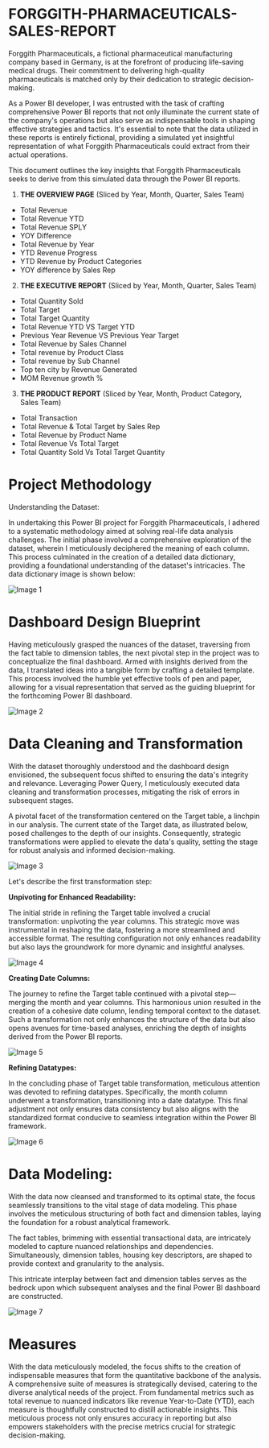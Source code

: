 # FORGGITH-PHARMACEUTICALS-SALES-REPORT

Forggith Pharmaceuticals, a fictional pharmaceutical manufacturing company based in Germany, is at the forefront of producing life-saving medical drugs. Their commitment to delivering high-quality pharmaceuticals is matched only by their dedication to strategic decision-making.

As a Power BI developer, I was entrusted with the task of crafting comprehensive Power BI reports that not only illuminate the current state of the company's operations but also serve as indispensable tools in shaping effective strategies and tactics. It's essential to note that the data utilized in these reports is entirely fictional, providing a simulated yet insightful representation of what Forggith Pharmaceuticals could extract from their actual operations.

This document outlines the key insights that Forggith Pharmaceuticals seeks to derive from this simulated data through the Power BI reports.

1.	**THE OVERVIEW PAGE** (Sliced by Year, Month, Quarter, Sales Team)
  * Total Revenue
  * Total Revenue YTD
  * Total Revenue SPLY
  * YOY Difference
  * Total Revenue by Year
  * YTD Revenue Progress
  * YTD Revenue by Product Categories
  * YOY difference by Sales Rep

2.	**THE EXECUTIVE REPORT** (Sliced by Year, Month, Quarter, Sales Team)
  * Total Quantity Sold
  * Total Target
  * Total Target Quantity
  * Total Revenue YTD VS Target YTD
  * Previous Year Revenue VS Previous Year Target
  * Total Revenue by Sales Channel
  * Total revenue by Product Class
  * Total revenue by Sub Channel
  * Top ten city by Revenue Generated
  * MOM Revenue growth %

3.	**THE PRODUCT REPORT** (Sliced by Year, Month, Product Category, Sales Team)
  * Total Transaction
  * Total Revenue & Total Target by Sales Rep
  * Total Revenue by Product Name
  * Total Revenue Vs Total Target
  * Total Quantity Sold Vs Total Target Quantity

# **Project Methodology**
Understanding the Dataset:

In undertaking this Power BI project for Forggith Pharmaceuticals, I adhered to a systematic methodology aimed at solving real-life data analysis challenges. The initial phase involved a comprehensive exploration of the dataset, wherein I meticulously deciphered the meaning of each column. This process culminated in the creation of a detailed data dictionary, providing a foundational understanding of the dataset's intricacies. The data dictionary image is shown below:

![Image 1](https://github.com/Lawal-faruq/FORGGITH-PHARMACEUTICALS-SALES-REPORT/assets/107109677/b466b172-7203-477c-af5b-748f9ece94fc)

# **Dashboard Design Blueprint** 

Having meticulously grasped the nuances of the dataset, traversing from the fact table to dimension tables, the next pivotal step in the project was to conceptualize the final dashboard. Armed with insights derived from the data, I translated ideas into a tangible form by crafting a detailed template. This process involved the humble yet effective tools of pen and paper, allowing for a visual representation that served as the guiding blueprint for the forthcoming Power BI dashboard.

![Image 2](https://github.com/Lawal-faruq/FORGGITH-PHARMACEUTICALS-SALES-REPORT/assets/107109677/d148a7f5-28b4-4cab-8b37-026c1e43a7f6)

# **Data Cleaning and Transformation**
With the dataset thoroughly understood and the dashboard design envisioned, the subsequent focus shifted to ensuring the data's integrity and relevance. Leveraging Power Query, I meticulously executed data cleaning and transformation processes, mitigating the risk of errors in subsequent stages.

A pivotal facet of the transformation centered on the Target table, a linchpin in our analysis. The current state of the Target data, as illustrated below, posed challenges to the depth of our insights. Consequently, strategic transformations were applied to elevate the data's quality, setting the stage for robust analysis and informed decision-making.

![Image 3](https://github.com/Lawal-faruq/FORGGITH-PHARMACEUTICALS-SALES-REPORT/assets/107109677/1aa71b23-66e7-4f96-beaa-dd891854f4c7)

Let's describe the first transformation step:

**Unpivoting for Enhanced Readability:**

The initial stride in refining the Target table involved a crucial transformation: unpivoting the year columns. This strategic move was instrumental in reshaping the data, fostering a more streamlined and accessible format. The resulting configuration not only enhances readability but also lays the groundwork for more dynamic and insightful analyses.

![Image 4](https://github.com/Lawal-faruq/FORGGITH-PHARMACEUTICALS-SALES-REPORT/assets/107109677/619c0d9d-9f5c-46d0-9381-34ab7bc5bb3f)

**Creating Date Columns:**

The journey to refine the Target table continued with a pivotal step—merging the month and year columns. This harmonious union resulted in the creation of a cohesive date column, lending temporal context to the dataset. Such a transformation not only enhances the structure of the data but also opens avenues for time-based analyses, enriching the depth of insights derived from the Power BI reports.

![Image 5](https://github.com/Lawal-faruq/FORGGITH-PHARMACEUTICALS-SALES-REPORT/assets/107109677/5993d8fa-414b-4285-880c-ab5fa289c4d7)

**Refining Datatypes:**

In the concluding phase of Target table transformation, meticulous attention was devoted to refining datatypes. Specifically, the month column underwent a transformation, transitioning into a date datatype. This final adjustment not only ensures data consistency but also aligns with the standardized format conducive to seamless integration within the Power BI framework.

![Image 6](https://github.com/Lawal-faruq/FORGGITH-PHARMACEUTICALS-SALES-REPORT/assets/107109677/040d007c-a3fb-4d99-a409-d13fb40f8bed)

# **Data Modeling:**

With the data now cleansed and transformed to its optimal state, the focus seamlessly transitions to the vital stage of data modeling. This phase involves the meticulous structuring of both fact and dimension tables, laying the foundation for a robust analytical framework.

The fact tables, brimming with essential transactional data, are intricately modeled to capture nuanced relationships and dependencies. Simultaneously, dimension tables, housing key descriptors, are shaped to provide context and granularity to the analysis.

This intricate interplay between fact and dimension tables serves as the bedrock upon which subsequent analyses and the final Power BI dashboard are constructed.

![Image 7](https://github.com/Lawal-faruq/FORGGITH-PHARMACEUTICALS-SALES-REPORT/assets/107109677/7d2caef5-07dc-401a-95cc-7e81762bc507)

# **Measures**
With the data meticulously modeled, the focus shifts to the creation of indispensable measures that form the quantitative backbone of the analysis. A comprehensive suite of measures is strategically devised, catering to the diverse analytical needs of the project.
From fundamental metrics such as total revenue to nuanced indicators like revenue Year-to-Date (YTD), each measure is thoughtfully constructed to distill actionable insights. This meticulous process not only ensures accuracy in reporting but also empowers stakeholders with the precise metrics crucial for strategic decision-making.

